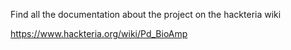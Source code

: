 Find all the documentation about the project on the hackteria wiki

https://www.hackteria.org/wiki/Pd_BioAmp
